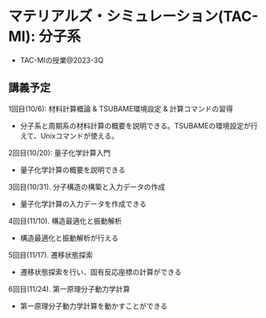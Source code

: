 # マテリアルズ・シミュレーション(TAC-MI): 分子系
* TAC-MIの授業@2023-3Q

## 講義予定
1回目(10/6): 材料計算概論 & TSUBAME環境設定 & 計算コマンドの習得
  * 分⼦系と周期系の材料計算の概要を説明できる。TSUBAMEの環境設定が⾏えて、Unixコマンドが使える。

2回目(10/20): 量⼦化学計算入門
  * 量⼦化学計算の概要を説明できる

3回目(10/31). 分子構造の構築と入力データの作成
  * 量子化学計算の入力データを作成できる

4回目(11/10). 構造最適化と振動解析
  * 構造最適化と振動解析が行える

5回目(11/17). 遷移状態探索
  * 遷移状態探索を行い、固有反応座標の計算ができる

6回目(11/24). 第一原理分子動力学計算
  * 第一原理分子動力学計算を動かすことができる
